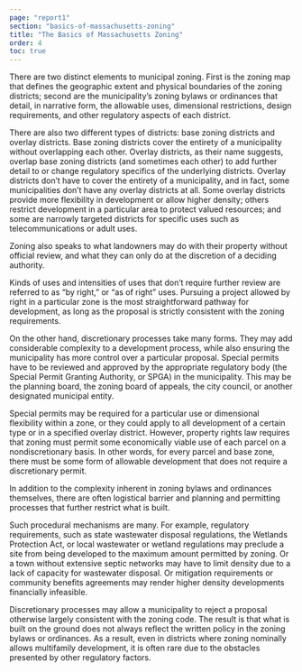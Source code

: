 ```yaml
---
page: "report1"
section: "basics-of-massachusetts-zoning"
title: "The Basics of Massachusetts Zoning"
order: 4
toc: true
---
```

There are two distinct elements to municipal zoning. First is the zoning map that defines the geographic extent and physical boundaries of the zoning districts; second are the municipality’s zoning bylaws or ordinances that detail, in narrative form, the allowable uses, dimensional restrictions, design requirements, and other regulatory aspects of each district.

There are also two different types of districts: base zoning districts and overlay districts. Base zoning districts cover the entirety of a municipality without overlapping each other. Overlay districts, as their name suggests, overlap base zoning districts (and sometimes each other) to add further detail to or change regulatory specifics of the underlying districts. Overlay districts don’t have to cover the entirety of a municipality, and in fact, some municipalities don’t have any overlay districts at all. Some overlay districts provide more flexibility in development or allow higher density; others restrict development in a particular area to protect valued resources; and some are narrowly targeted districts for specific uses such as telecommunications or adult uses.

Zoning also speaks to what landowners may do with their property without official review, and what they can only do at the discretion of a deciding authority.

Kinds of uses and intensities of uses that don’t require further review are referred to as “by right,” or “as of right” uses. Pursuing a project allowed by right in a particular zone is the most straightforward pathway for development, as long as the proposal is strictly consistent with the zoning requirements.

On the other hand, discretionary processes take many forms. They may add considerable complexity to a development process, while also ensuring the municipality has more control over a particular proposal. Special permits have to be reviewed and approved by the appropriate regulatory body (the Special Permit Granting Authority, or SPGA) in the municipality. This may be the planning board, the zoning board of appeals, the city council, or another designated municipal entity.

Special permits may be required for a particular use or dimensional flexibility within a zone, or they could apply to all development of a certain type or in a specified overlay district. However, property rights law requires that zoning must permit some economically viable use of each parcel on a nondiscretionary basis. In other words, for every parcel and base zone, there must be some form of allowable development that does not require a discretionary permit.

In addition to the complexity inherent in zoning bylaws and ordinances themselves, there are often logistical barrier and planning and permitting processes that further restrict what is built.

Such procedural mechanisms are many. For example, regulatory requirements, such as state wastewater disposal regulations, the Wetlands Protection Act, or local wastewater or wetland regulations may preclude a site from being developed to the maximum amount permitted by zoning. Or a town without extensive septic networks may have to limit density due to a lack of capacity for wastewater disposal. Or mitigation requirements or community benefits agreements may render higher density developments financially infeasible.

Discretionary processes may allow a municipality to reject a proposal otherwise largely consistent with the zoning code. The result is that what is built on the ground does not always reflect the written policy in the zoning bylaws or ordinances. As a result, even in districts where zoning nominally allows multifamily development, it is often rare due to the obstacles presented by other regulatory factors.
